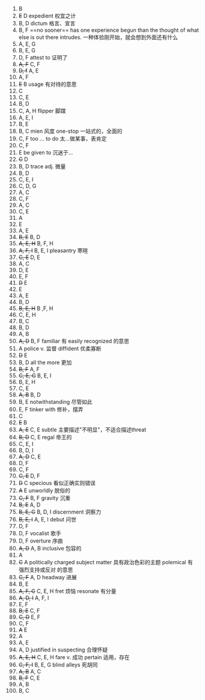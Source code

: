 1. B
2. ~~E~~ D
   expedient 权宜之计
3. B, D
   dictum 格言、宣言
4. B, F
   ==no sooner== has one experience begun than the thought of what else is out there intrudes.
   一种体验刚开始，就会想到外面还有什么
5. A, E, G
6. B, E, G
7. D, F
   attest to 证明了
8. ~~A, F~~ C, F
9. ~~D, f~~ A, E
10. A, F
11. ~~E~~ B
    usage 有对待的意思
12. C
13. C, E
14. B, D
15. C, A, H
    flipper 脚蹼
16. A, E, I
17. B, E
18. B, C
    mien 风度
    one-stop 一站式的，全面的
19. C, F
    too ... to do 太...做某事，表肯定
20. C, F
21. E
    be given to 沉迷于...
22. ~~C~~ D
23. B, D
    trace adj. 微量
24. B, D
25. C, E, I
26. C, D, G
27. A, C
28. C, F
29. A, C
30. C, E
31. A
32. E
33. A, E
34. ~~B, E~~ B, D
35. ~~A, E, H~~ B, F, H
36. ~~A, F, I~~ B, E, I
    pleasantry 寒暄
37. ~~C, E~~ D, E
38. A, C
39. D, E
40. E, F
41. ~~D~~ E
42. E
43. A, E
44. B, D
45. ~~B, E, H~~ B ,F, H
46. C, E, H
47. B, C
48. B, D
49. A, B
50. ~~A, D~~ B, F
    familiar 有 easily recognized 的意思
51. A
    police v. 监督
    diffident 优柔寡断
52. ~~D~~ E
53. B, D
    all the more 更加
54. ~~B, F~~ A, F
55. ~~C, E, G~~ B, E, I
56. B, E, H
57. C, E
58. ~~A, B~~ B, D
59. B, E
    notwithstanding 尽管如此
60. E, F
    tinker with 修补，摆弄
61. C
62. ~~E~~ B
63. ~~A, E~~ C, E
    subtle 主要描述"不明显"，不适合描述threat
64. ~~B, D~~ C, E
    regal 帝王的
65. C, E, I
66. B, D, I
67. ~~A, D~~ C, E
68. D, F
69. C, F
70. ~~C, E~~ D, F
71. ~~D~~ C
    specious 看似正确实则错误
72. ~~A~~ E
    unworldly 脱俗的
73. ~~C, F~~ B, F
    gravity 沉重
74. ~~B, E~~ A, D
75. ~~B, E, G~~ B, D, I
    discernment 洞察力
76. ~~B, E, I~~ A, E, I
    debut 问世
77. D, F
78. D, F
    vocalist 歌手
79. D, F
    overture 序曲
80. ~~A, D~~ A, B
    inclusive 包容的
81. A
82. ~~C~~ A
    politically charged subject matter 具有政治色彩的主题
    polemical 有 强烈支持或反对 的意思
83. ~~C, F~~ A, D
    headway 进展
84. B, E
85. ~~A, F, G~~ C, E, H
    fret 烦恼
    resonate 有分量
86. ~~A, D, I~~ A, F, I
87. E, F
88. ~~B, E~~ C, F
89. ~~C, D~~ E, F
90. C, F
91. ~~A~~ E
92. A
93. A, E
94. A, D
    justified in suspecting 合理怀疑
95. ~~A, E, H~~ C, E, H
    fare v. 成功
    pertain 适用，存在
96. ~~C, F, I~~ B, E, G
    blind alleys 死胡同
97. ~~A, B~~ A, C
98. ~~B, F~~ C, E
99. A, B
100. B, C